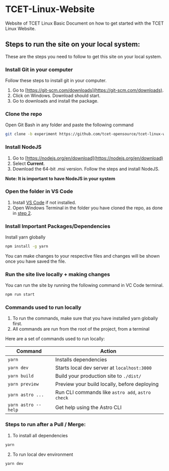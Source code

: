 # TCET-Linux-Website
Website of TCET Linux
Basic Document on how to get started with the TCET Linux Website.

## Steps to run the site on your local system: 
These are the steps you need to follow to get this site on your local system.

### Install Git in your computer
Follow these steps to install git in your computer.
1. Go to [https://git-scm.com/downloads](https://git-scm.com/downloads).
2. Click on Windows. Download should start.
3. Go to downloads and install the package.

### Clone the repo
Open Git Bash in any folder and paste the following command

```bash
git clone -b experiment https://github.com/tcet-opensource/tcet-linux-website.git
```

### Install NodeJS

1. Go to [https://nodejs.org/en/download](https://nodejs.org/en/download)
2. Select <b>Current</b>.
3. Download the 64-bit .msi version. Follow the steps and install NodeJS.

 **Note: It is important to have NodeJS in your system**

### Open the folder in VS Code
1. Install [VS Code](https://code.visualstudio.com/docs/?dv=win32user) if not installed. 
2. Open Windows Terminal in the folder you have cloned the repo, as done in [step 2](#clone-the-repo).

### Install Important Packages/Dependencies
Install yarn globally 

```bash
npm install -g yarn
```

You can make changes to your respective files and changes will be shown once you have saved the file.

### Run the site live locally + making changes

You can run the site by running the following command in VC Code terminal.
```bash
npm run start
```
### Commands used to run locally 

1. To run the commands, make sure that you have installed yarn globally first.
2. All commands are run from the root of the project, from a terminal

Here are a set of commands used to run locally:

| **Command** | **Action** |
| -------- | -------- |
| `yarn`   | Installs dependencies |
| `yarn dev` | Starts local dev server at `localhost:3000` |
| `yarn build` | Build your production site to `./dist/` |
| `yarn preview` | Preview your build locally, before deploying |
| `yarn astro ...` | Run CLI commands like `astro add`, `astro check` |
| `yarn astro --help` | Get help using the Astro CLI |

### Steps to run after a Pull / Merge: 

1. To install all dependencies

```bash
yarn
```
2. To run local dev environment

```bash
yarn dev
```
